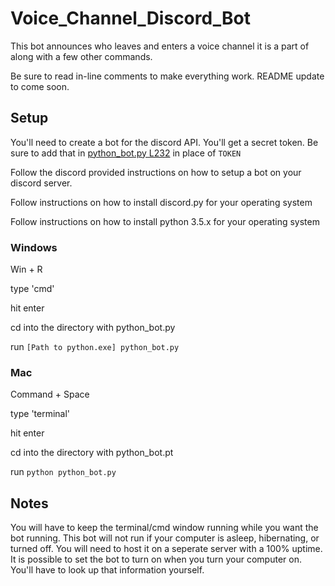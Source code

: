 # Voice_Channel_Discord_Bot
This bot announces who leaves and enters a voice channel it is a part of along with a few other commands.

Be sure to read in-line comments to make everything work. README update to come soon.

## Setup
You'll need to create a bot for the discord API. You'll get a secret token. Be sure to add that in [python_bot.py L232](https://github.com/20BBrown14/Voice_Channel_Discord_Bot/blob/master/python_bot.py#L232) in place of `TOKEN`

Follow the discord provided instructions on how to setup a bot on your discord server.

Follow instructions on how to install discord.py for your operating system

Follow instructions on how to install python 3.5.x for your operating system

### Windows
Win + R

type 'cmd'

hit enter

cd into the directory with python_bot.py

run `[Path to python.exe] python_bot.py`

### Mac
Command + Space

type 'terminal'

hit enter

cd into the directory with python_bot.pt

run `python python_bot.py`

## Notes
You will have to keep the terminal/cmd window running while you want the bot running. This bot will not run if your computer is asleep, hibernating, or turned off. You will need to host it on a seperate server with a 100% uptime. It is possible to set the bot to turn on when you turn your computer on. You'll have to look up that information yourself.

